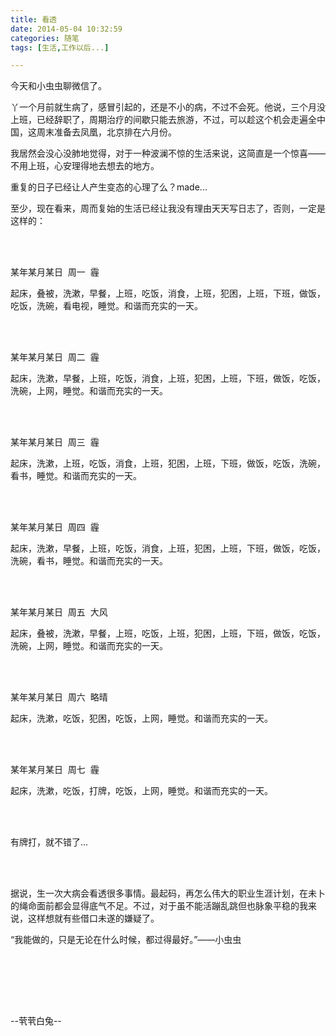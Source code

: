 ```yaml
---
title: 看透
date: 2014-05-04 10:32:59
categories: 随笔
tags: [生活,工作以后...]

---
```

今天和小虫虫聊微信了。

丫一个月前就生病了，感冒引起的，还是不小的病，不过不会死。他说，三个月没上班，已经辞职了，周期治疗的间歇只能去旅游，不过，可以趁这个机会走遍全中国，这周末准备去凤凰，北京排在六月份。

我居然会没心没肺地觉得，对于一种波澜不惊的生活来说，这简直是一个惊喜——不用上班，心安理得地去想去的地方。

重复的日子已经让人产生变态的心理了么？made...

至少，现在看来，周而复始的生活已经让我没有理由天天写日志了，否则，一定是这样的：

<br /><br />

某年某月某日  周一  霾

起床，叠被，洗漱，早餐，上班，吃饭，消食，上班，犯困，上班，下班，做饭，吃饭，洗碗，看电视，睡觉。和谐而充实的一天。

<br /><br />

某年某月某日  周二  霾

起床，洗漱，早餐，上班，吃饭，消食，上班，犯困，上班，下班，做饭，吃饭，洗碗，上网，睡觉。和谐而充实的一天。

<br /><br />

某年某月某日  周三  霾

起床，洗漱，上班，吃饭，消食，上班，犯困，上班，下班，做饭，吃饭，洗碗，看书，睡觉。和谐而充实的一天。

<br /><br />

某年某月某日  周四  霾

起床，洗漱，早餐，上班，吃饭，消食，上班，犯困，上班，下班，做饭，吃饭，洗碗，看书，睡觉。和谐而充实的一天。

<br /><br />

某年某月某日  周五  大风

起床，叠被，洗漱，早餐，上班，吃饭，上班，犯困，上班，下班，做饭，吃饭，洗碗，上网，睡觉。和谐而充实的一天。

<br /><br />

某年某月某日  周六  略晴

起床，洗漱，吃饭，犯困，吃饭，上网，睡觉。和谐而充实的一天。

<br /><br />

某年某月某日  周七  霾

起床，洗漱，吃饭，打牌，吃饭，上网，睡觉。和谐而充实的一天。

<br /><br />

有牌打，就不错了...

<br /><br />

据说，生一次大病会看透很多事情。最起码，再怎么伟大的职业生涯计划，在未卜的绳命面前都会显得底气不足。不过，对于虽不能活蹦乱跳但也脉象平稳的我来说，这样想就有些借口未遂的嫌疑了。

“我能做的，只是无论在什么时候，都过得最好。”——小虫虫

<br /><br />

<br /><br />

--茕茕白兔--